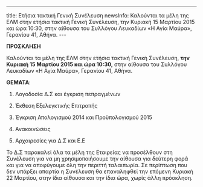 ---
title: Ετήσια τακτική Γενική Συνέλευση
newsInfo: Καλούνται τα μέλη της ΕΛΜ στην ετήσια τακτική Γενική Συνέλευση, την Κυριακή 15 Μαρτίου 2015 και ώρα 10:30, στην αίθουσα του Συλλόγου Λευκαδίων «Η Αγία Μαύρα», Γερανίου 41, Αθήνα. 
--- 

**ΠΡΟΣΚΛΗΣΗ**

Καλούνται τα μέλη της ΕΛΜ στην ετήσια τακτική Γενική Συνέλευση, **την Κυριακή 15 Μαρτίου 2015 και ώρα 10:30,** στην αίθουσα του Συλλόγου Λευκαδίων «Η Αγία Μαύρα», Γερανίου 41, Αθήνα.

**ΘΕΜΑΤΑ**: 

1. Λογοδοσία Δ.Σ και έγκριση πεπραγμένων

2. Έκθεση Εξελεγκτικής Επιτροπής

3. Έγκριση Απολογισμού 2014 και Προϋπολογισμού 2015

4. Ανακοινώσεις

5. Αρχαιρεσίες για  Δ.Σ και Ε.Ε

Το Δ.Σ παρακαλεί όλα τα μέλη της Εταιρείας να προσέλθουν στη Συνέλευση για να μη χρησιμοποιήσουμε την αίθουσα για δεύτερη φορά και για να αποφύγουμε όλη την περιττή ταλαιπωρία. Σε περίπτωση που δεν υπάρξει απαρτία η Συνέλευση θα επαναληφθεί την επόμενη Κυριακή 22 Μαρτίου, στην ίδια αίθουσα και την ίδια ώρα, χωρίς άλλη πρόσκληση.
